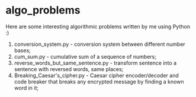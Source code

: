 # algo_problems
Here are some interesting algorithmic problems written by me using Python :)

1. conversion_system.py - conversion system between different number bases;
2. cum_sum.py - cumulative sum of a sequence of numbers;
3. reverse_words_but_same_sentence.py - transform sentence into a sentence with reversed words, same places;
4. Breaking_Caesar's_cipher.py - Caesar cipher encoder/decoder and code breaker that breaks any encrypted message by finding a known word in it;
